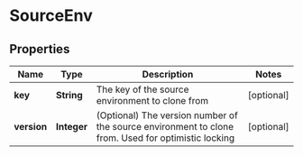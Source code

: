 

# SourceEnv


## Properties

| Name | Type | Description | Notes |
|------------ | ------------- | ------------- | -------------|
|**key** | **String** | The key of the source environment to clone from |  [optional] |
|**version** | **Integer** | (Optional) The version number of the source environment to clone from. Used for optimistic locking |  [optional] |



